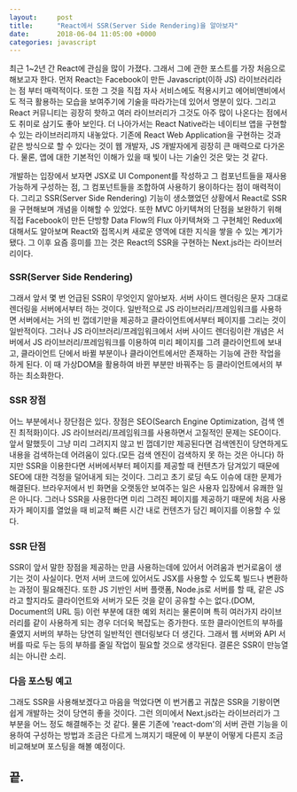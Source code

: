 ```yaml
---
layout:		post
title:		"React에서 SSR(Server Side Rendering)을 알아보자"
date:		2018-06-04 11:05:00 +0000
categories:	javascript
---
```


<p><span class="dropcap">최</span>근 1~2년 간 React에 관심을 많이 가졌다. 그래서 그에 관한 포스트를 가장 처음으로 해보고자 한다. 먼저 React는 Facebook이 만든 Javascript(이하 JS) 라이브러리라는 점 부터 매력적이다. 또한 그 것을 직접 자사 서비스에도 적용시키고 에어비앤비에서도 적극 활용하는 모습을 보여주기에 기술을 따라가는데 있어서 명분이 있다. 그리고 React 커뮤니티는 굉장히 핫하고 여러 라이브러리가 그것도 아주 많이 나온다는 점에서도 취미로 삼기도 좋아 보인다. 더 나아가서는 React Native라는 네이티브 앱을 구현할 수 있는 라이브러리까지 내놓았다. 기존에 React Web Application을 구현하는 것과 같은 방식으로 할 수 있다는 것이 웹 개발자, JS 개발자에게 굉장히 큰 매력으로 다가온다. 물론, 앱에 대한 기본적인 이해가 있을 때 빛이 나는 기술인 것은 맞는 것 같다.</p>
<p>개발하는 입장에서 보자면 JSX로 UI Component를 작성하고 그 컴포넌트들을 재사용 가능하게 구성하는 점, 그 컴포넌트들을 조합하여 사용하기 용이하다는 점이 매력적이다. 그리고 SSR(Server Side Rendering) 기능이 생소했었던 상황에서 React로 SSR을 구현해보며 개념을 이해할 수 있었다. 또한 MVC 아키텍쳐의 단점을 보완하기 위해 직접 Facebook이 만든 단방향 Data Flow의 Flux 아키텍쳐와 그 구현체인 Redux에 대해서도 알아보며 React와 접목시켜 새로운 영역에 대한 지식을 쌓을 수 있는 계기가 됐다. 그 이후 요즘 흥미를 끄는 것은 React의 SSR을 구현하는 Next.js라는 라이브러리이다.</p>
<h3>SSR(Server Side Rendering)</h3>
<p>그래서 앞서 몇 번 언급된 SSR이 무엇인지 알아보자. 서버 사이드 렌더링은 문자 그대로 렌더링을 서버에서부터 하는 것이다. 일반적으로 JS 라이브러리/프레임워크를 사용하면 서버에서는 거의 빈 껍데기만을 제공하고 클라이언트에서부터 페이지를 그리는 것이 일반적이다. 그러나 JS 라이브러리/프레임워크에서 서버 사이드 렌더링이란 개념은 서버에서 JS 라이브러리/프레임워크를 이용하여 미리 페이지를 그려 클라이언트에 보내고, 클라이언트 단에서 바뀔 부분이나 클라이언트에서만 존재하는 기능에 관한 작업을 하게 된다. 이 때 가상DOM을 활용하여 바뀐 부분만 바꿔주는 등 클라이언트에서의 부하는 최소화한다.</p>
<h3>SSR 장점</h3>
<p>어느 부분에서나 장단점은 있다. 장점은 SEO(Search Engine Optimization, 검색 엔진 최적화)이다. JS 라이브러리/프레임워크를 사용하면서 고질적인 문제는 SEO이다. 앞서 말했듯이 그냥 미리 그려지지 않고 빈 껍데기만 제공된다면 검색엔진이 당연하게도 내용을 검색하는데 어려움이 있다.(모든 검색 엔진이 검색하지 못 하는 것은 아니다) 하지만 SSR을 이용한다면 서버에서부터 페이지를 제공할 때 컨텐츠가 담겨있기 때문에 SEO에 대한 걱정을 덜어내게 되는 것이다. 그리고 초기 로딩 속도 이슈에 대한 문제가 해결된다. 브라우저에서 빈 화면을 오랫동안 보여주는 일은 사용자 입장에서 유쾌한 일은 아니다. 그러나 SSR을 사용한다면 미리 그려진 페이지를 제공하기 때문에 처음 사용자가 페이지를 열었을 때 비교적 빠른 시간 내로 컨텐츠가 담긴 페이지를 이용할 수 있다.</p>
<h3>SSR 단점</h3>
<p>SSR이 앞서 말한 장점을 제공하는 만큼 사용하는데에 있어서 어려움과 번거로움이 생기는 것이 사실이다. 먼저 서버 코드에 있어서도 JSX를 사용할 수 있도록 빌드나 변환하는 과정이 필요해진다. 또한 JS 기반인 서버 플랫폼, Node.js로 서버를 할 때, 같은 JS라고 할지라도 클라이언트와 서버가 모든 것을 같이 공유할 수는 없다.(DOM, Document의 URL 등) 이런 부분에 대한 예외 처리는 물론이며 특히 여러가지 라이브러리를 같이 사용하게 되는 경우 더더욱 복잡도는 증가한다. 또한 클라이언트의 부하를 줄였지 서버의 부하는 당연히 일반적인 렌더링보다 더 생긴다. 그래서 웹 서버와 API 서버를 따로 두는 등의 부하를 줄일 작업이 필요할 것으로 생각된다. 결론은 SSR이 만능열쇠는 아니란 소리.</p>
<h3>다음 포스팅 예고</h3>
<p>그래도 SSR을 사용해보겠다고 마음을 먹었다면 이 번거롭고 귀찮은 SSR을 기왕이면 쉽게 개발하는 것이 당연히 좋을 것이다. 그런 의미에서 Next.js라는 라이브러리가 그 부분을 어느 정도 해결해주는 것 같다. 물론 기존에 'react-dom'의 서버 관련 기능을 이용하여 구성하는 방법과 조금은 다르게 느껴지기 때문에 이 부분이 어떻게 다른지 조금 비교해보며 포스팅을 해볼 예정이다.</p>
<h2>끝.</h2>
